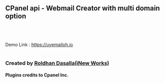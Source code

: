 <h2>CPanel api - Webmail Creator with multi domain option</h2>
<br><br><br>
Demo Link : 
<a href="https://uyemailoh.io" target="_blank">https://uyemailoh.io</a>
<br><br>
<h3>Created by <a href="https://www.facebook.com/roldhan27" target="_blank">Roldhan Dasalla(iNew Works)</a></h3>
<h4>Plugins credits to Cpanel Inc.</h4>
